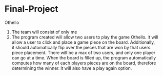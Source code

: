 # Final-Project
Othello
1. The team will consist of only me
2. The program created will allow two users to play the game Othello. It will allow a user to click and place a game piece on the board. Additionally, it should automatically flip over the pieces that are won by that users piece placement. There will be a max of two users, and only one player can go at a time. When the board is filled up, the program automatically computes how many of each players pieces are on the board, therefore determining the winner. It will also have a play again option.
